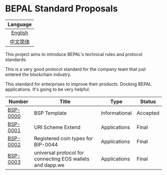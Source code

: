 # BEPAL Standard Proposals


|         Language         |
| :----------------------: |
| [English](README_en.md)  |
| [中文简体](README.md)    |

This project aims to introduce BEPAL's technical rules and protocol standards.

This is a very good protocol standard for the company team that just entered the blockchain industry.

This standard for enterprises to improve their products. Docking BEPAL applications. It's going to be very helpful.


| Number                              | Title                                                          | Type          | Status   |
|-------------------------------------|----------------------------------------------------------------|---------------|----------|
| [BSP-0000](bsp-0000/bsp-0000_en.md) | BSP Template                                                   | Informational | Accepted |
| [BSP-0001](bsp-0001/bsp-0001_en.md) | URI Scheme Extend                                              | Applications  | Final    |
| [BSP-0002](bsp-0002/bsp-0002_en.md) | Registered coin types for BIP-0044                             | Applications  | Final    |
| [BSP-0003](bsp-0003/bsp-0003_en.md) | universal protocol for connecting EOS wallets and dapp.we      | Applications  | Final    |